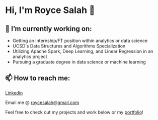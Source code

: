 # Hi, I'm Royce Salah 👋

## 🔭 I’m currently working on:

- Getting an internship/FT position within analytics or data science
- UCSD's Data Structures and Algorithms Specialization
- Utilizing Apache Spark, Deep Learning, and Linear Regression in an analytics project
- Pursuing a graduate degree in data science or machine learning

## 📫 How to reach me:

[Linkedin](https://www.linkedin.com/in/roycesalah/)

Email me @ roycesalah@gmail.com


Feel free to check out my projects and work below or my [portfolio](https://roycesalah.github.io)!

